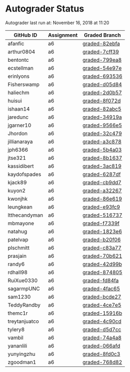 # Autograder Status
Autograder last run at: November 16, 2018 at 11:20

| GitHub ID | Assignment | Graded Branch |
|-----------|------------|---------------|
| afanfic | a6 | [graded-82ebfa](https://github.com/Fall2018COMP401-001/a6-afanfic/tree/graded-82ebfa) | 
| arthur0804 | a6 | [graded-7cff39](https://github.com/Fall2018COMP401-001/a6-arthur0804/tree/graded-7cff39) | 
| bentontc | a6 | [graded-799ea8](https://github.com/Fall2018COMP401-001/a6-bentontc/tree/graded-799ea8) | 
| ecstellman | a6 | [graded-54e97e](https://github.com/Fall2018COMP401-001/a6-ecstellman/tree/graded-54e97e) | 
| erinlyons | a6 | [graded-693536](https://github.com/Fall2018COMP401-001/a6-erinlyons/tree/graded-693536) | 
| Fisherswamp | a6 | [graded-d05d84](https://github.com/Fall2018COMP401-001/a6-Fisherswamp/tree/graded-d05d84) | 
| haliechm | a6 | [graded-2d0b57](https://github.com/Fall2018COMP401-001/a6-haliechm/tree/graded-2d0b57) | 
| huisui | a6 | [graded-8f072d](https://github.com/Fall2018COMP401-001/a6-huisui/tree/graded-8f072d) | 
| ishaan14 | a6 | [graded-82abc5](https://github.com/Fall2018COMP401-001/a6-ishaan14/tree/graded-82abc5) | 
| jaredunc | a6 | [graded-34919a](https://github.com/Fall2018COMP401-001/a6-jaredunc/tree/graded-34919a) | 
| jgarner10 | a6 | [graded-9566e5](https://github.com/Fall2018COMP401-001/a6-jgarner10/tree/graded-9566e5) | 
| Jhordon | a6 | [graded-32c479](https://github.com/Fall2018COMP401-001/a6-Jhordon/tree/graded-32c479) | 
| jillianaraya | a6 | [graded-a3c878](https://github.com/Fall2018COMP401-001/a6-jillianaraya/tree/graded-a3c878) | 
| jph6366 | a6 | [graded-5b4a03](https://github.com/Fall2018COMP401-001/a6-jph6366/tree/graded-5b4a03) | 
| jtse321 | a6 | [graded-8b1637](https://github.com/Fall2018COMP401-001/a6-jtse321/tree/graded-8b1637) | 
| kassidibert | a6 | [graded-3ac819](https://github.com/Fall2018COMP401-001/a6-kassidibert/tree/graded-3ac819) | 
| kaydofspades | a6 | [graded-6287df](https://github.com/Fall2018COMP401-001/a6-kaydofspades/tree/graded-6287df) | 
| kjack89 | a6 | [graded-cb9dd7](https://github.com/Fall2018COMP401-001/a6-kjack89/tree/graded-cb9dd7) | 
| kuyon2 | a6 | [graded-a32267](https://github.com/Fall2018COMP401-001/a6-kuyon2/tree/graded-a32267) | 
| kwonjhk | a6 | [graded-86e619](https://github.com/Fall2018COMP401-001/a6-kwonjhk/tree/graded-86e619) | 
| leungkean | a6 | [graded-e93fc9](https://github.com/Fall2018COMP401-001/a6-leungkean/tree/graded-e93fc9) | 
| ltthecandyman | a6 | [graded-516737](https://github.com/Fall2018COMP401-001/a6-ltthecandyman/tree/graded-516737) | 
| mbmayone | a6 | [graded-f7339f](https://github.com/Fall2018COMP401-001/a6-mbmayone/tree/graded-f7339f) | 
| natahug | a6 | [graded-1823e6](https://github.com/Fall2018COMP401-001/a6-natahug/tree/graded-1823e6) | 
| patelvap | a6 | [graded-b20f06](https://github.com/Fall2018COMP401-001/a6-patelvap/tree/graded-b20f06) | 
| plschmitt | a6 | [graded-c83a77](https://github.com/Fall2018COMP401-001/a6-plschmitt/tree/graded-c83a77) | 
| prasjain | a6 | [graded-70b621](https://github.com/Fall2018COMP401-001/a6-prasjain/tree/graded-70b621) | 
| randy6 | a6 | [graded-42d99b](https://github.com/Fall2018COMP401-001/a6-randy6/tree/graded-42d99b) | 
| rdhall98 | a6 | [graded-874805](https://github.com/Fall2018COMP401-001/a6-rdhall98/tree/graded-874805) | 
| RuiXue0330 | a6 | [graded-fd84fa](https://github.com/Fall2018COMP401-001/a6-RuiXue0330/tree/graded-fd84fa) | 
| sagarmpUNC | a6 | [graded-4fac65](https://github.com/Fall2018COMP401-001/a6-sagarmpUNC/tree/graded-4fac65) | 
| sam1230 | a6 | [graded-bcde27](https://github.com/Fall2018COMP401-001/a6-sam1230/tree/graded-bcde27) | 
| TeddyRandby | a6 | [graded-4ce7e5](https://github.com/Fall2018COMP401-001/a6-TeddyRandby/tree/graded-4ce7e5) | 
| themc1r | a6 | [graded-15916b](https://github.com/Fall2018COMP401-001/a6-themc1r/tree/graded-15916b) | 
| treytanjuatco | a6 | [graded-4c90cd](https://github.com/Fall2018COMP401-001/a6-treytanjuatco/tree/graded-4c90cd) | 
| tylery8 | a6 | [graded-d5d7cc](https://github.com/Fall2018COMP401-001/a6-tylery8/tree/graded-d5d7cc) | 
| vambil | a6 | [graded-74a4a8](https://github.com/Fall2018COMP401-001/a6-vambil/tree/graded-74a4a8) | 
| yananlili | a6 | [graded-066afd](https://github.com/Fall2018COMP401-001/a6-yananlili/tree/graded-066afd) | 
| yunyingzhu | a6 | [graded-8fd0c3](https://github.com/Fall2018COMP401-001/a6-yunyingzhu/tree/graded-8fd0c3) | 
| zgoodman1 | a6 | [graded-768d82](https://github.com/Fall2018COMP401-001/a6-zgoodman1/tree/graded-768d82) | 
